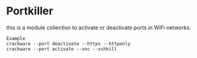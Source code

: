 # Portkiller
this is a module collection to activate 
or deactivate ports in WiFi networks.
```
Example
crackware --port deactivate --https --httponly
crackware --port activate --vnc --sshkill
```
